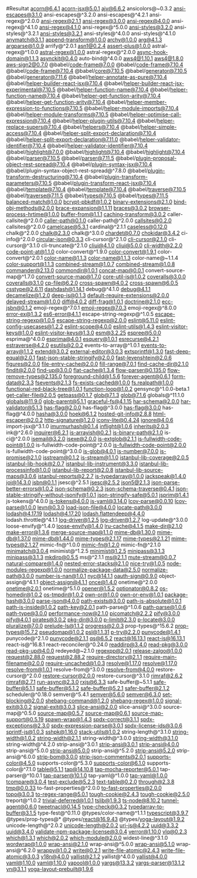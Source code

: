 #Resultat 
 acorn@6.4.1
 acorn-jsx@5.0.1
 ajv@6.6.2
 ansicolors@~0.3.2
 ansi-escapes@3.1.0
 ansi-escapes@^3.2.0
 ansi-escapes@^4.2.1
 ansi-regex@^2.0.0
 ansi-regex@2.1.1
 ansi-regex@3.0.0
 ansi-regex@4.0.0
 ansi-regex@^4.1.0
 ansi-regex@4.1.0
 ansi-regex@^5.0.0
 ansi-styles@3.2.0
 ansi-styles@^3.2.1
 ansi-styles@3.2.1
 ansi-styles@^4.0.0
 ansi-styles@^4.1.0
 anymatch@3.1.1
 append-transform@1.0.0
 archy@1.0.0
 arg@4.1.3
 argparse@1.0.9
 arrify@^2.0.1
 asn1@0.2.4
 assert-plus@1.0.0
 astral-regex@^1.0.0
 astral-regex@1.0.0
 astral-regex@^2.0.0
 async-hook-domain@1.1.3
 asynckit@0.4.0
 auto-bind@^4.0.0
 aws4@1.10.1
 aws4@1.8.0
 aws-sign2@0.7.0
 @babel/code-frame@7.0.0
 @babel/code-frame@7.10.4
 @babel/code-frame@7.10.4
 @babel/core@7.10.5
 @babel/generator@7.10.5
 @babel/generator@7.11.6
 @babel/helper-annotate-as-pure@7.10.4
 @babel/helper-builder-react-jsx@7.10.4
 @babel/helper-builder-react-jsx-experimental@7.10.5
 @babel/helper-function-name@7.10.4
 @babel/helper-function-name@7.10.4
 @babel/helper-get-function-arity@7.10.4
 @babel/helper-get-function-arity@7.10.4
 @babel/helper-member-expression-to-functions@7.10.5
 @babel/helper-module-imports@7.10.4
 @babel/helper-module-transforms@7.10.5
 @babel/helper-optimise-call-expression@7.10.4
 @babel/helper-plugin-utils@7.10.4
 @babel/helper-replace-supers@7.10.4
 @babel/helpers@7.10.4
 @babel/helper-simple-access@7.10.4
 @babel/helper-split-export-declaration@7.10.4
 @babel/helper-split-export-declaration@7.11.0
 @babel/helper-validator-identifier@7.10.4
 @babel/helper-validator-identifier@7.10.4
 @babel/highlight@7.0.0
 @babel/highlight@7.10.4
 @babel/highlight@7.10.4
 @babel/parser@7.10.5
 @babel/parser@7.11.5
 @babel/plugin-proposal-object-rest-spread@7.10.4
 @babel/plugin-syntax-jsx@7.10.4
 @babel/plugin-syntax-object-rest-spread@^7.8.0
 @babel/plugin-transform-destructuring@7.10.4
 @babel/plugin-transform-parameters@7.10.5
 @babel/plugin-transform-react-jsx@7.10.4
 @babel/template@7.10.4
 @babel/template@7.10.4
 @babel/traverse@7.10.5
 @babel/traverse@7.11.5
 @babel/types@7.10.5
 @babel/types@7.11.5
 balanced-match@1.0.0
 bcrypt-pbkdf@1.0.2
 binary-extensions@2.1.0
 bind-obj-methods@2.0.0
 brace-expansion@1.1.11
 braces@3.0.2
 browser-process-hrtime@1.0.0
 buffer-from@1.1.1
 caching-transform@3.0.2
 caller-callsite@^2.0.0
 caller-path@0.1.0
 caller-path@^2.0.0
 callsites@0.2.0
 callsites@^2.0.0
 camelcase@5.3.1
 cardinal@^2.1.1
 caseless@0.12.0
 chalk@^2.0.0
 chalk@2.3.0
 chalk@^3.0.0
 chardet@0.7.0
 chokidar@3.4.2
 ci-info@^2.0.0
 circular-json@0.3.3
 cli-cursor@^2.1.0
 cli-cursor@2.1.0
 cli-cursor@^3.1.0
 cli-truncate@^2.1.0
 cliui@4.1.0
 cliui@5.0.0
 cli-width@2.2.0
 code-point-at@1.1.0
 color-convert@^1.9.0
 color-convert@1.9.1
 color-convert@^2.0.1
 color-name@1.1.3
 color-name@1.1.3
 color-name@~1.1.4
 color-support@1.1.3
 combined-stream@1.0.7
 combined-stream@1.0.8
 commander@2.13.0
 commondir@1.0.1
 concat-map@0.0.1
 convert-source-map@^1.7.0
 convert-source-map@1.7.0
 core-util-is@1.0.2
 coveralls@3.0.0
 coveralls@3.1.0
 cp-file@6.2.0
 cross-spawn@4.0.2
 cross-spawn@6.0.5
 csstype@2.6.11
 dashdash@1.14.1
 debug@^4.1.0
 debug@4.1.1
 decamelize@1.2.0
 deep-is@0.1.3
 default-require-extensions@2.0.0
 delayed-stream@1.0.0
 diff@4.0.2
 diff-frag@1.0.1
 doctrine@2.1.0
 ecc-jsbn@0.1.2
 emoji-regex@^7.0.1
 emoji-regex@7.0.3
 emoji-regex@^8.0.0
 error-ex@1.3.2
 es6-error@4.1.1
 escape-string-regexp@^1.0.5
 escape-string-regexp@1.0.5
 escape-string-regexp@2.0.0
 eslint@5.11.0
 eslint-config-usecases@1.2.2
 eslint-scope@4.0.0
 eslint-utils@1.4.3
 eslint-visitor-keys@1.0.0
 eslint-visitor-keys@1.3.0
 esm@3.2.25
 espree@5.0.0
 esprima@^4.0.0
 esprima@4.0.1
 esquery@1.0.1
 esrecurse@4.2.1
 estraverse@4.2.0
 esutils@2.0.2
 events-to-array@^1.0.1
 events-to-array@1.1.2
 extend@3.0.2
 external-editor@3.0.3
 extsprintf@1.3.0
 fast-deep-equal@2.0.1
 fast-json-stable-stringify@2.0.0
 fast-levenshtein@2.0.6
 figures@2.0.0
 file-entry-cache@2.0.0
 fill-range@7.0.1
 find-cache-dir@2.1.0
 findit@2.0.0
 find-up@3.0.0
 flat-cache@1.3.4
 flow-parser@0.135.0
 flow-remove-types@2.135.0
 foreground-child@1.5.6
 forever-agent@0.6.1
 form-data@2.3.3
 fsevents@2.1.3
 fs-exists-cached@1.0.0
 fs.realpath@1.0.0
 functional-red-black-tree@1.0.1
 function-loop@1.0.2
 gensync@^1.0.0-beta.1
 get-caller-file@2.0.5
 getpass@0.1.7
 glob@7.1.3
 glob@7.1.6
 globals@^11.1.0
 globals@11.9.0
 glob-parent@5.1.1
 graceful-fs@4.1.15
 har-schema@2.0.0
 har-validator@5.1.3
 has-flag@2.0.0
 has-flag@^3.0.0
 has-flag@3.0.0
 has-flag@^4.0.0
 hasha@3.0.0
 hoek@6.1.2
 hosted-git-info@2.8.8
 html-escaper@2.0.2
 http-signature@1.2.0
 iconv-lite@0.4.24
 ignore@4.0.6
 import-jsx@^3.1.0
 imurmurhash@0.1.4
 inflight@1.0.6
 inherits@2.0.3
 ink@^2.6.0
 inquirer@6.2.1
 is-arrayish@0.2.1
 is-binary-path@2.1.0
 is-ci@^2.0.0
 isemail@3.2.0
 isexe@2.0.0
 is-extglob@2.1.1
 is-fullwidth-code-point@1.0.0
 is-fullwidth-code-point@^2.0.0
 is-fullwidth-code-point@2.0.0
 is-fullwidth-code-point@^3.0.0
 is-glob@4.0.1
 is-number@7.0.0
 is-promise@2.1.0
 isstream@0.1.2
 is-stream@1.1.0
 istanbul-lib-coverage@2.0.5
 istanbul-lib-hook@2.0.7
 istanbul-lib-instrument@3.3.0
 istanbul-lib-processinfo@1.0.0
 istanbul-lib-report@2.0.8
 istanbul-lib-source-maps@3.0.6
 istanbul-reports@2.2.7
 is-typedarray@1.0.0
 jackspeak@1.4.0
 joi@14.3.0
 jsbn@0.1.1
 jsesc@^2.5.1
 jsesc@2.5.2
 json5@2.1.3
 json-parse-better-errors@1.0.2
 json-schema@0.2.3
 json-schema-traverse@0.4.1
 json-stable-stringify-without-jsonify@1.0.1
 json-stringify-safe@5.0.1
 jsprim@1.4.1
 js-tokens@^4.0.0
 js-tokens@4.0.0
 js-yaml@3.14.0
 lcov-parse@0.0.10
 lcov-parse@1.0.0
 levn@0.3.0
 load-json-file@4.0.0
 locate-path@3.0.0
 lodash@4.17.19
 lodash@4.17.20
 lodash.flattendeep@4.4.0
 lodash.throttle@^4.1.1
 log-driver@1.2.5
 log-driver@1.2.7
 log-update@^3.0.0
 loose-envify@^1.4.0
 loose-envify@1.4.0
 lru-cache@4.1.5
 make-dir@2.1.0
 make-error@1.3.6
 merge-source-map@1.1.0
 mime-db@1.30.0
 mime-db@1.37.0
 mime-db@1.44.0
 mime-types@2.1.17
 mime-types@2.1.21
 mime-types@2.1.27
 mimic-fn@^1.0.0
 mimic-fn@1.2.0
 mimic-fn@^2.1.0
 minimatch@3.0.4
 minimist@^1.2.5
 minimist@1.2.5
 minipass@3.1.3
 minipass@3.1.3
 mkdirp@0.5.5
 ms@^2.1.1
 ms@2.1.1
 mute-stream@0.0.7
 natural-compare@1.4.0
 nested-error-stacks@2.1.0
 nice-try@1.0.5
 node-modules-regexp@1.0.0
 normalize-package-data@2.5.0
 normalize-path@3.0.0
 number-is-nan@1.0.1
 nyc@14.1.1
 oauth-sign@0.9.0
 object-assign@^4.1.1
 object-assign@4.1.1
 once@1.4.0
 onetime@^2.0.0
 onetime@2.0.1
 onetime@^5.1.0
 opener@1.5.2
 optionator@0.8.2
 os-homedir@1.0.2
 os-tmpdir@1.0.2
 own-or@1.0.0
 own-or-env@1.0.1
 package-hash@3.0.0
 parse-json@4.0.0
 path-exists@3.0.0
 path-is-absolute@1.0.1
 path-is-inside@1.0.2
 path-key@2.0.1
 path-parse@^1.0.6
 path-parse@1.0.6
 path-type@3.0.0
 performance-now@2.1.0
 picomatch@2.2.2
 pify@3.0.0
 pify@4.0.1
 pirates@3.0.2
 pkg-dir@3.0.0
 p-limit@2.3.0
 p-locate@3.0.0
 pluralize@7.0.0
 prelude-ls@1.1.2
 progress@2.0.3
 prop-types@^15.6.2
 prop-types@15.7.2
 pseudomap@1.0.2
 psl@1.1.31
 p-try@2.2.0
 punycode@1.4.1
 punycode@^2.1.0
 punycode@2.1.1
 qs@6.5.2
 react@16.13.1
 react-is@16.13.1
 react-is@^16.8.1
 react-reconciler@^0.24.0
 readdirp@3.4.0
 read-pkg@3.0.0
 read-pkg-up@4.0.0
 redeyed@~2.1.0
 regexpp@2.0.1
 release-zalgo@1.0.0
 request@2.88.0
 request@2.88.2
 require-directory@2.1.1
 require-main-filename@2.0.0
 require-uncached@1.0.3
 resolve@1.17.0
 resolve@1.17.0
 resolve-from@1.0.1
 resolve-from@^3.0.0
 resolve-from@4.0.0
 restore-cursor@^2.0.0
 restore-cursor@2.0.0
 restore-cursor@^3.1.0
 rimraf@2.6.2
 rimraf@2.7.1
 run-async@2.3.0
 rxjs@6.3.3
 safe-buffer@~5.1.1
 safe-buffer@5.1.1
 safe-buffer@5.1.2
 safe-buffer@5.2.1
 safer-buffer@2.1.2
 scheduler@^0.18.0
 semver@^5.4.1
 semver@5.6.0
 semver@6.3.0
 set-blocking@2.0.0
 shebang-command@1.2.0
 shebang-regex@1.0.0
 signal-exit@3.0.2
 signal-exit@3.0.3
 slice-ansi@2.0.0
 slice-ansi@^3.0.0
 source-map@^0.5.0
 source-map@0.5.7
 source-map@0.6.1
 source-map-support@0.5.19
 spawn-wrap@1.4.3
 spdx-correct@3.1.1
 spdx-exceptions@2.3.0
 spdx-expression-parse@3.0.1
 spdx-license-ids@3.0.6
 sprintf-js@1.0.3
 sshpk@1.16.0
 stack-utils@1.0.2
 string-length@^3.1.0
 string-width@1.0.2
 string-width@2.1.1
 string-width@^3.0.0
 string-width@3.1.0
 string-width@^4.2.0
 strip-ansi@^3.0.1
 strip-ansi@3.0.1
 strip-ansi@4.0.0
 strip-ansi@^5.0.0
 strip-ansi@5.0.0
 strip-ansi@^5.2.0
 strip-ansi@5.2.0
 strip-ansi@^6.0.0
 strip-bom@3.0.0
 strip-json-comments@2.0.1
 supports-color@4.5.0
 supports-color@^5.3.0
 supports-color@6.1.0
 supports-color@^7.1.0
 table@5.1.1
 tap@14.10.8
 tap-mocha-reporter@5.0.1
 tap-parser@^10.0.1
 tap-parser@10.1.0
 tap-yaml@^1.0.0
 tap-yaml@1.0.0
 tcompare@3.0.4
 test-exclude@5.2.3
 text-table@0.2.0
 through@2.3.8
 tmp@0.0.33
 to-fast-properties@^2.0.0
 to-fast-properties@2.0.0
 topo@3.0.3
 to-regex-range@5.0.1
 tough-cookie@2.4.3
 tough-cookie@2.5.0
 treport@^1.0.2
 trivial-deferred@1.0.1
 tslib@1.9.3
 ts-node@8.10.2
 tunnel-agent@0.6.0
 tweetnacl@0.14.5
 type-check@0.3.2
 typedarray-to-buffer@3.1.5
 type-fest@^0.11.0
 @types/color-name@^1.1.1
 typescript@3.9.7
 @types/prop-types@*
 @types/react@16.9.43
 @types/yoga-layout@1.9.2
 unicode-length@^2.0.2
 unicode-length@2.0.2
 uri-js@4.2.2
 uuid@3.3.2
 uuid@3.4.0
 validate-npm-package-license@3.0.4
 verror@1.10.0
 vlq@0.2.3
 which@1.3.1
 which@2.0.2
 which-module@2.0.0
 widest-line@^3.1.0
 wordwrap@1.0.0
 wrap-ansi@2.1.0
 wrap-ansi@^5.0.0
 wrap-ansi@5.1.0
 wrap-ansi@^6.2.0
 wrappy@1.0.2
 write@0.2.1
 write-file-atomic@2.4.3
 write-file-atomic@3.0.3
 y18n@4.0.0
 yallist@2.1.2
 yallist@^4.0.0
 yallist@4.0.0
 yaml@1.10.0
 yaml@1.10.0
 yapool@1.0.0
 yargs@13.3.2
 yargs-parser@13.1.2
 yn@3.1.1
 yoga-layout-prebuilt@1.9.6
